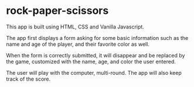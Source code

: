 # rock-paper-scissors

This app is built using HTML, CSS and Vanilla Javascript.  
  
The app first displays a form asking for some basic information such as the name and age of the player, and their favorite color as well.  
  
When the form is correctly submitted, it will disappear and be replaced by the game, customized with the name, age, and color the user entered.  
  
The user will play with the computer, multi-round. The app will also keep track of the score.  

